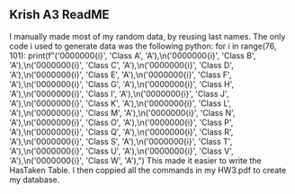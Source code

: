 ## Krish A3 ReadME

I manually made most of my random data, by reusing last names. The only code i used to generate data was the following python:
for i in range(76, 101):
    print(f"(\'0000000{i}\', \'Class A\', \'A\'),\n(\'0000000{i}\', \'Class B\', \'A\'),\n(\'0000000{i}\', \'Class C\', \'A\'),\n(\'0000000{i}\', \'Class D\', \'A\'),\n(\'0000000{i}\', \'Class E\', \'A\'),\n(\'0000000{i}\', \'Class F\', \'A\'),\n(\'0000000{i}\', \'Class G\', \'A\'),\n(\'0000000{i}\', \'Class H\', \'A\'),\n(\'0000000{i}\', \'Class I\', \'A\'),\n(\'0000000{i}\', \'Class J\', \'A\'),\n(\'0000000{i}\', \'Class K\', \'A\'),\n(\'0000000{i}\', \'Class L\', \'A\'),\n(\'0000000{i}\', \'Class M\', \'A\'),\n(\'0000000{i}\', \'Class N\', \'A\'),\n(\'0000000{i}\', \'Class O\', \'A\'),\n(\'0000000{i}\', \'Class P\', \'A\'),\n(\'0000000{i}\', \'Class Q\', \'A\'),\n(\'0000000{i}\', \'Class R\', \'A\'),\n(\'0000000{i}\', \'Class S\', \'A\'),\n(\'0000000{i}\', \'Class T\', \'A\'),\n(\'0000000{i}\', \'Class U\', \'A\'),\n(\'0000000{i}\', \'Class V\', \'A\'),\n(\'0000000{i}\', \'Class W\', \'A\'),")
This made it easier to write the HasTaken Table. I then coppied all the commands in my HW3.pdf to create my database.

